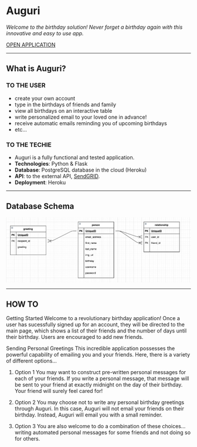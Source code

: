 <!-- @format -->

# Auguri

_Welcome to the birthday solution! Never forget a birthday again with this innovative and easy to use app._

[OPEN APPLICATION](https://auguri-birthday.herokuapp.com/)

---

## What is Auguri?

### TO THE USER

- create your own account
- type in the birthdays of friends and family
- view all birthdays on an interactive table
- write personalized email to your loved one in advance!
- receive automatic emails reminding you of upcoming birthdays
- etc...

### TO THE TECHIE

- Auguri is a fully functional and tested application.
- **Technologies**: Python & Flask
- **Database**: PostgreSQL database in the cloud (Heroku)
- **API**: to the external API, [SendGRID](https://sendgrid.com/solutions/email-api/).
- **Deployment**: Heroku

---

## Database Schema

![image of database](static/images/SQL_Database.png)

---

## HOW TO

Getting Started
Welcome to a revolutionary birthday application! Once a user has sucessfully signed up for an account, they will be directed to the main page, which shows a list of their friends and the number of days until their birthday. Users are encouraged to add new friends.

Sending Personal Greetings
This incredible application possesses the powerful capability of emailing you and your friends. Here, there is a variety of different options...

1. Option 1 You may want to construct pre-written personal messages for each of your friends. If you write a personal message, that message will be sent to your friend at exactly midnight on the day of their birthday. Your friend will surely feel cared for!

2. Option 2 You may choose not to write any personal birthday greetings through Auguri. In this case, Auguri will not email your friends on their birthday. Instead, Auguri will email you with a small reminder.

3. Option 3 You are also welcome to do a combination of these choices... writing automated personal messages for some friends and not doing so for others.
